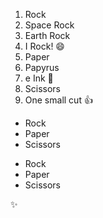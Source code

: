 1. Rock
  1. Space Rock
  1. Earth Rock
  1. I Rock! :smile:
1. Paper
  1. Papyrus
  1. e Ink :tada:
1. Scissors
  1. One small cut :+1:

* Rock
* Paper
* Scissors

- Rock
- Paper
- Scissors

:sparkles:
